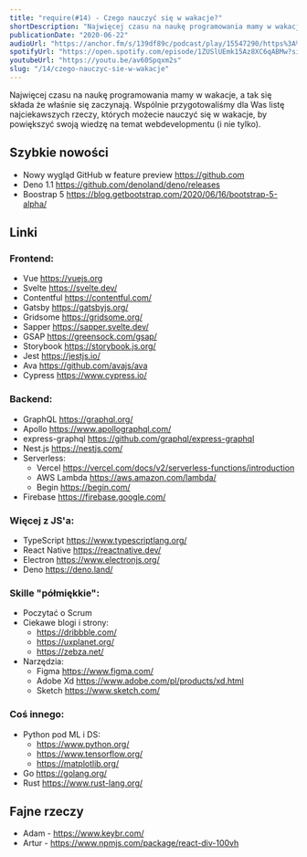 ```yaml
---
title: "require(#14) - Czego nauczyć się w wakacje?"
shortDescription: "Najwięcej czasu na naukę programowania mamy w wakacje, a tak się składa że właśnie się zaczynają. Wspólnie przygotowaliśmy dla Was listę najciekawszych rzeczy, których możecie nauczyć się w wakacje, by powiększyć swoją wiedzę na temat webdevelopmentu (i nie tylko)."
publicationDate: "2020-06-22"
audioUrl: "https://anchor.fm/s/139df89c/podcast/play/15547290/https%3A%2F%2Fd3ctxlq1ktw2nl.cloudfront.net%2Fproduction%2F2020-5-22%2F84376468-44100-2-089d9ceacba72.mp3"
spotifyUrl: "https://open.spotify.com/episode/1ZUSlUEmk15Az8XC6qABMw?si=kANgrzbNRqamQfHywNCa7Q"
youtubeUrl: "https://youtu.be/av60Spqxm2s"
slug: "/14/czego-nauczyc-sie-w-wakacje"
---
```


Najwięcej czasu na naukę programowania mamy w wakacje, a tak się składa że właśnie się zaczynają. Wspólnie przygotowaliśmy dla Was listę najciekawszych rzeczy, których możecie nauczyć się w wakacje, by powiększyć swoją wiedzę na temat webdevelopmentu (i nie tylko).

## Szybkie nowości

- Nowy wygląd GitHub w feature preview https://github.com
- Deno 1.1 https://github.com/denoland/deno/releases
- Boostrap 5 https://blog.getbootstrap.com/2020/06/16/bootstrap-5-alpha/

## Linki

### Frontend:

- Vue https://vuejs.org
- Svelte https://svelte.dev/
- Contentful https://contentful.com/
- Gatsby https://gatsbyjs.org/
- Gridsome https://gridsome.org/
- Sapper https://sapper.svelte.dev/
- GSAP https://greensock.com/gsap/
- Storybook https://storybook.js.org/
- Jest https://jestjs.io/
- Ava https://github.com/avajs/ava
- Cypress https://www.cypress.io/

### Backend:

- GraphQL https://graphql.org/
- Apollo https://www.apollographql.com/
- express-graphql https://github.com/graphql/express-graphql
- Nest.js https://nestjs.com/
- Serverless:
  - Vercel https://vercel.com/docs/v2/serverless-functions/introduction
  - AWS Lambda https://aws.amazon.com/lambda/
  - Begin https://begin.com/
- Firebase https://firebase.google.com/

### Więcej z JS'a:

- TypeScript https://www.typescriptlang.org/
- React Native https://reactnative.dev/
- Electron https://www.electronjs.org/
- Deno https://deno.land/

### Skille "półmiękkie":

- Poczytać o Scrum
- Ciekawe blogi i strony:
  - https://dribbble.com/
  - https://uxplanet.org/
  - https://zebza.net/
- Narzędzia:
  - Figma https://www.figma.com/
  - Adobe Xd https://www.adobe.com/pl/products/xd.html
  - Sketch https://www.sketch.com/

### Coś innego:

- Python pod ML i DS:
  - https://www.python.org/
  - https://www.tensorflow.org/
  - https://matplotlib.org/
- Go https://golang.org/
- Rust https://www.rust-lang.org/

## Fajne rzeczy

- Adam - https://www.keybr.com/
- Artur - https://www.npmjs.com/package/react-div-100vh

